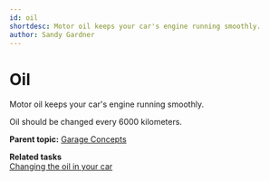 ```yaml
---
id: oil
shortdesc: Motor oil keeps your car's engine running smoothly.
author: Sandy Gardner
---
```


# Oil

Motor oil keeps your car's engine running smoothly.

Oil should be changed every 6000 kilometers.

**Parent topic:** [Garage Concepts](garageconceptsoverview.md "A well-stocked garage can be the envy of the neighborhood.")

**Related tasks**  
[Changing the oil in your car](changingtheoil.md "Once every 6000 kilometers or three months, change the oil in your car.")



